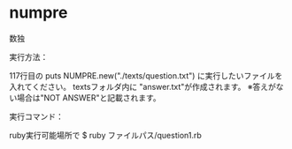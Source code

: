 numpre
======

数独

実行方法：

117行目の
puts NUMPRE.new("./texts/question.txt")
に実行したいファイルを入れてください。
textsフォルダ内に
"answer.txt"が作成されます。
※答えがない場合は"NOT ANSWER"と記載されます。

実行コマンド：

ruby実行可能場所で
$ ruby ファイルパス/question1.rb

